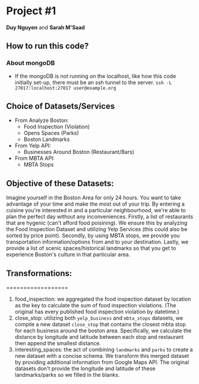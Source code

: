 # Project #1

**Duy Nguyen** and **Sarah M'Saad**

## How to run this code?

### About mongoDB
- If the mongoDB is not running on the localhost, like how this code initially set-up, there must be an ssh tunnel to the server. 
`ssh -L 27017:localhost:27017 user@example.org`

## Choice of Datasets/Services

- From Analyze Boston:
    - Food Inspection (Violation)
    - Opens Spaces (Parks)
    - Boston Landmarks
- From Yelp API:
    - Businesses Around Boston (Restaurant/Bars)
- From MBTA API:
    - MBTA Stops

## Objective of these Datasets:
Imagine yourself in the Boston Area for only 24 hours. You want to take advantage of your time and make the most out of your trip. By entering a cuisine you're interested in and a particular neighbourhood, we're able to plan the perfect day without any inconveniences. Firstly, a list of restaurants that are hygenic (can't afford food poisining). We ensure this by analyzing the Food Inspection Dataset and utilizing Yelp Services (this could also be sorted by price point). Secondly, by using MBTA stops, we provide you transportation information/options from and to your destination. Lastly, we provide a list of scenic spaces/historical landmarks so that you get to experience Boston's culture in that particular area.

## Transformations:
==================
1. food_inspection: we aggregated the food inspection dataset by location as the key to calculate the sum of food inspection violations. (The original has every published food inspection violation by datetime.)
2. close_stop: utilizing both `yelp_business` and `mbta_stops` datasets, we compile a new dataset `close_stop` that contains the closest mbta stop for each business around the boston area. Specifically, we calculate the distance by longitude and latitude between each stop and restaurant then append the smallest distance.
3. interesting_spaces: the act of combining `landmarks` and `parks` to create a new dataset with a concise schema. We transform this merged dataset by providing additional information from Google Maps API. The original datasets don't provide the longitude and latitude of these landmarks/parks so we filled in the blanks.